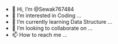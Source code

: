 - 👋 Hi, I’m @Sewak767484
- 👀 I’m interested in Coding ...
- 🌱 I’m currently learning Data Structure ...
- 💞️ I’m looking to collaborate on ...
- 📫 How to reach me ...

<!---
Sewak767484/Sewak767484 is a ✨ special ✨ repository because its `README.md` (this file) appears on your GitHub profile.
You can click the Preview link to take a look at your changes.
--->
